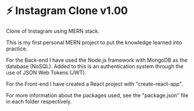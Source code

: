 # ⚡️ Instagram Clone v1.00
Clone of Instagram using MERN stack. 

This is my first personal MERN project to put the knowledge learned into practice.

For the Back-end I have used the Node.js framework with MongoDB as the database (NoSQL). Added to this is an authentication system through the use of JSON Web Tokens (JWT).

For the Front-end I have created a React project with "create-react-app".

For more information about the packages used, see the "package.json" file in each folder respectively.
